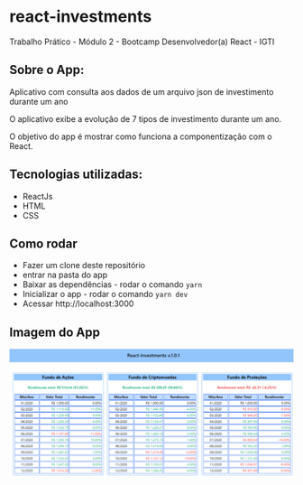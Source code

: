 # react-investments
Trabalho Prático - Módulo 2 - Bootcamp Desenvolvedor(a) React - IGTI


## Sobre o App:
Aplicativo com consulta aos dados de um arquivo json de investimento durante um ano

O aplicativo exibe a evolução de 7 tipos de investimento durante um ano.

O objetivo do app é mostrar como funciona a componentização com o React.

## Tecnologias utilizadas:
* ReactJs
* HTML
* CSS

## Como rodar
* Fazer um clone deste repositório
* entrar na pasta do app
* Baixar as dependências - rodar o comando ``` yarn ```
* Inicializar o app - rodar o comando ``` yarn dev ```
* Acessar http://localhost:3000

## Imagem do App
<p align="center">
  <img src="/src/img/print-home.png">
</p>
